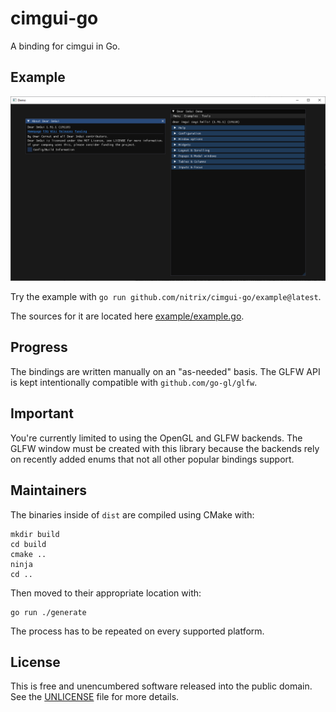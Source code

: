 # cimgui-go

A binding for cimgui in Go.

## Example

![example.png](example.png)

Try the example with `go run github.com/nitrix/cimgui-go/example@latest`.

The sources for it are located here [example/example.go](example/example.go).

## Progress

The bindings are written manually on an "as-needed" basis. 
The GLFW API is kept intentionally compatible with `github.com/go-gl/glfw`.

## Important

You're currently limited to using the OpenGL and GLFW backends. The GLFW window must be created with this library
because the backends rely on recently added enums that not all other popular bindings support.

## Maintainers

The binaries inside of `dist` are compiled using CMake with:

```
mkdir build
cd build
cmake ..
ninja
cd ..
```

Then moved to their appropriate location with:

```
go run ./generate
```

The process has to be repeated on every supported platform.

## License

This is free and unencumbered software released into the public domain. See the [UNLICENSE](UNLICENSE) file for more details.
